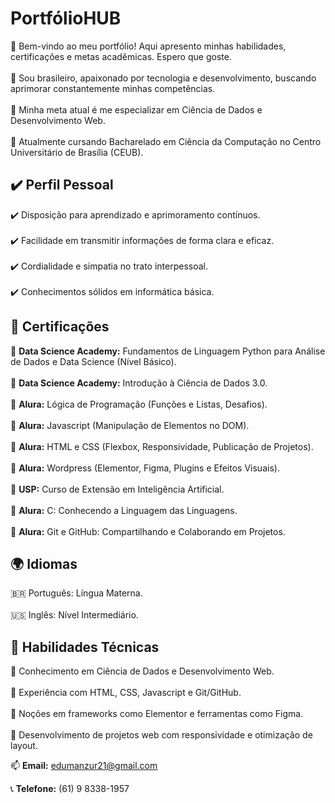 <h1 align="left">PortfólioHUB</h1>

<!-- Seção de Boas-Vindas -->
<section>
  <p align="left">
    📍 Bem-vindo ao meu portfólio! Aqui apresento minhas habilidades, certificações e metas acadêmicas. Espero que goste.<br><br>
    📍 Sou brasileiro, apaixonado por tecnologia e desenvolvimento, buscando aprimorar constantemente minhas competências.<br><br>
    💠 Minha meta atual é me especializar em Ciência de Dados e Desenvolvimento Web.<br><br>
    📍 Atualmente cursando Bacharelado em Ciência da Computação no Centro Universitário de Brasília (CEUB).
  </p>
</section>

<!-- Perfil Pessoal -->
<h2 align="left">✔️ Perfil Pessoal</h2>
<section>
  <p align="left">
    ✔️ Disposição para aprendizado e aprimoramento contínuos.<br><br>
    ✔️ Facilidade em transmitir informações de forma clara e eficaz.<br><br>
    ✔️ Cordialidade e simpatia no trato interpessoal.<br><br>
    ✔️ Conhecimentos sólidos em informática básica.
  </p>
</section>

<!-- Certificações -->
<h2 align="left">📜 Certificações</h2>
<section>
  <p align="left">
    📌 <strong>Data Science Academy:</strong> Fundamentos de Linguagem Python para Análise de Dados e Data Science (Nível Básico).<br><br>
    📌 <strong>Data Science Academy:</strong> Introdução à Ciência de Dados 3.0.<br><br>
    📌 <strong>Alura:</strong> Lógica de Programação (Funções e Listas, Desafios).<br><br>
    📌 <strong>Alura:</strong> Javascript (Manipulação de Elementos no DOM).<br><br>
    📌 <strong>Alura:</strong> HTML e CSS (Flexbox, Responsividade, Publicação de Projetos).<br><br>
    📌 <strong>Alura:</strong> Wordpress (Elementor, Figma, Plugins e Efeitos Visuais).<br><br>
    📌 <strong>USP:</strong> Curso de Extensão em Inteligência Artificial.<br><br>
    📌 <strong>Alura:</strong> C: Conhecendo a Linguagem das Linguagens.<br><br>
    📌 <strong>Alura:</strong> Git e GitHub: Compartilhando e Colaborando em Projetos.
  </p>
</section>

<!-- Idiomas -->
<h2 align="left">🌍 Idiomas</h2>
<section>
  <p align="left">
    🇧🇷 Português: Língua Materna.<br><br>
    🇺🇸 Inglês: Nível Intermediário.
  </p>
</section>

<!-- Habilidades Técnicas -->
<h2 align="left">🤹 Habilidades Técnicas</h2>
<section>
  <p align="left">
    🔺 Conhecimento em Ciência de Dados e Desenvolvimento Web.<br><br>
    🔺 Experiência com HTML, CSS, Javascript e Git/GitHub.<br><br>
    🔺 Noções em frameworks como Elementor e ferramentas como Figma.<br><br>
    🔺 Desenvolvimento de projetos web com responsividade e otimização de layout.
  </p>
</section>

<!-- Contatos -->
<section>
  <div align="left">
    <p>📫 <strong>Email:</strong> <a href="mailto:edumanzur21@gmail.com">edumanzur21@gmail.com</a></p>
    <p>📞 <strong>Telefone:</strong> (61) 9 8338-1957</p>
  </div>
</section>
